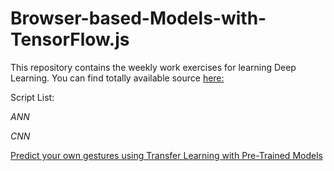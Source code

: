 # Browser-based-Models-with-TensorFlow.js
This repository contains the weekly work exercises for learning Deep Learning.
You can find totally available source [here:](https://github.com/lmoroney/dlaicourse)

Script List:

_ANN_

_CNN_

[Predict your own gestures using Transfer Learning with Pre-Trained Models](https://carlosug.github.io/TensorflowinBrowser/Exercise/rpsls.html)

